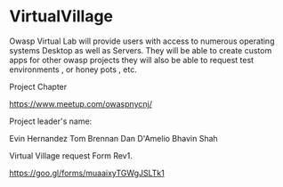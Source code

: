 # VirtualVillage
Owasp Virtual Lab will provide users with access to numerous operating systems Desktop as well as Servers. They will be able to create custom apps for other owasp projects they will also be able to request test environments , or honey pots , etc.


Project Chapter

https://www.meetup.com/owaspnycnj/

Project leader's name:

Evin Hernandez
Tom Brennan
Dan D'Amelio
Bhavin Shah

Virtual Village request Form Rev1.

https://goo.gl/forms/muaaixyTGWgJSLTk1
